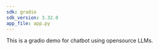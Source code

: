 ```yaml
---
sdk: gradio
sdk_version: 3.32.0
app_file: app.py
---
```


This is a gradio demo for chatbot using opensource LLMs.
